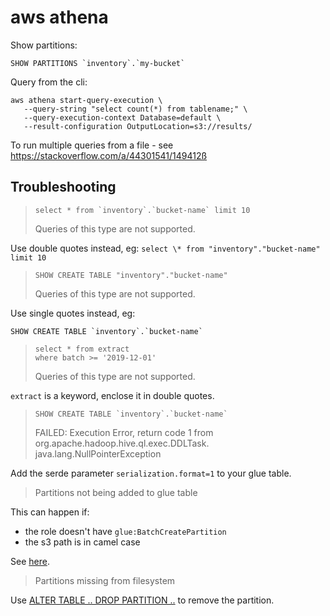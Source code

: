 # aws athena

Show partitions:

```
SHOW PARTITIONS `inventory`.`my-bucket`
```

Query from the cli:

```
aws athena start-query-execution \
   --query-string "select count(*) from tablename;" \
   --query-execution-context Database=default \
   --result-configuration OutputLocation=s3://results/
```

To run multiple queries from a file - see https://stackoverflow.com/a/44301541/149412ß

## Troubleshooting

> ```
> select * from `inventory`.`bucket-name` limit 10
> ```
>
> Queries of this type are not supported.

Use double quotes instead, eg: `select \* from "inventory"."bucket-name" limit 10`

> ```
> SHOW CREATE TABLE "inventory"."bucket-name"
> ```
>
> Queries of this type are not supported.

Use single quotes instead, eg:

```
SHOW CREATE TABLE `inventory`.`bucket-name`
```

> ```
> select * from extract
> where batch >= '2019-12-01'
> ```
>
> Queries of this type are not supported.

`extract` is a keyword, enclose it in double quotes.

> ```
> SHOW CREATE TABLE `inventory`.`bucket-name`
> ```
>
> FAILED: Execution Error, return code 1 from org.apache.hadoop.hive.ql.exec.DDLTask. java.lang.NullPointerException

Add the serde parameter `serialization.format=1` to your glue table.

> Partitions not being added to glue table

This can happen if:

- the role doesn't have `glue:BatchCreatePartition`
- the s3 path is in camel case

See [here](https://repost.aws/knowledge-center/athena-aws-glue-msck-repair-table).

> Partitions missing from filesystem

Use [ALTER TABLE .. DROP PARTITION ..](https://docs.aws.amazon.com/athena/latest/ug/msck-repair-table.html#:~:text=Partitions%20missing%20from%20file%20system) to remove the partition.
